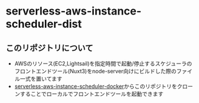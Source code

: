 # serverless-aws-instance-scheduler-dist
## このリポジトリについて
- AWSのリソース(EC2,Lightsail)を指定時間で起動/停止するスケジューラのフロントエンドツール(Nuxt3)をnode-server向けにビルドした際のファイル一式を置いてます
- [serverless-aws-instance-scheduler-docker](https://github.com/imo-tikuwa/serverless-aws-instance-scheduler-docker)からこのリポジトリをクローンすることでローカルでフロントエンドツールを起動できます